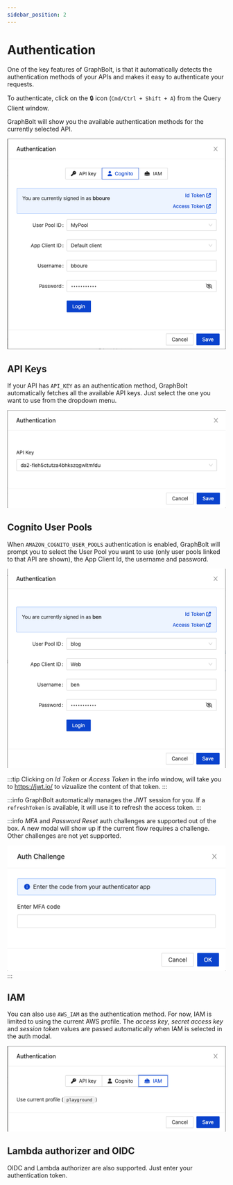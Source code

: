 ```yaml
---
sidebar_position: 2
---
```


# Authentication

One of the key features of GraphBolt, is that it automatically detects the authentication methods of your APIs and makes it easy to authenticate your requests.

To authenticate, click on the 🔒 icon (`Cmd/Ctrl + Shift + A`) from the Query Client window.

GraphBolt will show you the available authentication methods for the currently selected API.

![Authentication](img/authentication.png)

## API Keys

If your API has `API_KEY` as an authentication method, GraphBolt automatically fetches all the available API keys. Just select the one you want to use from the dropdown menu.

![API keys](img/api-keys.png)

## Cognito User Pools

When `AMAZON_COGNITO_USER_POOLS` authentication is enabled, GraphBolt will prompt you to select the User Pool you want to use (only user pools linked to that API are shown), the App Client Id, the username and password.

![Cognito User Pools](img/cognito-user-pools.png)

:::tip
Clicking on _Id Token_ or _Access Token_ in the info window, will take you to https://jwt.io/ to vizualize the content of that token.
:::

:::info
GraphBolt automatically manages the JWT session for you. If a `refreshToken` is available, it will use it to refresh the access token. 
:::

:::info
_MFA_ and _Password Reset_ auth challenges are supported out of the box. A new modal will show up if the current flow requires a challenge. Other challenges are not yet supported.

![Cognito auth challenge](img/auth-challenge.png)
:::

## IAM

You can also use `AWS_IAM` as the authentication method. For now, IAM is limited to using the current AWS profile. The _access key_, _secret access key_ and _session token_ values are passed automatically when IAM is selected in the auth modal.

![IAM authentication](img/iam.png)

## Lambda authorizer and OIDC

OIDC and Lambda authorizer are also supported. Just enter your authentication token.
